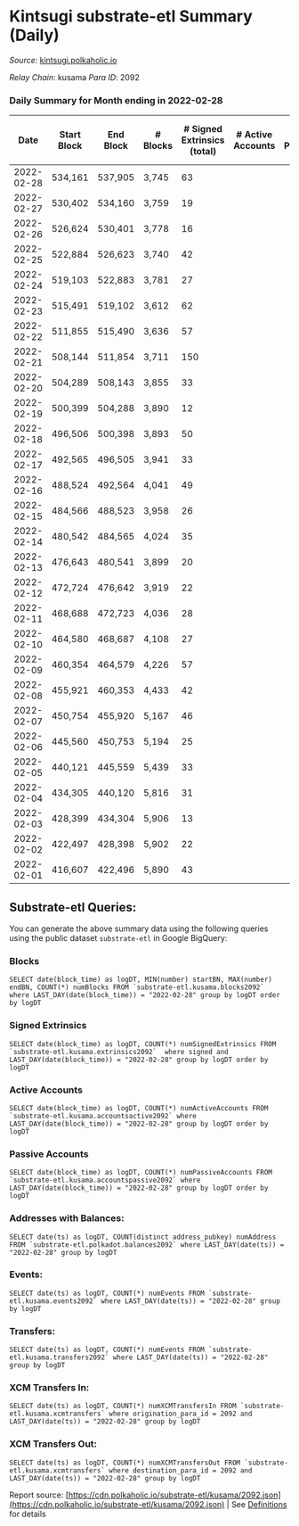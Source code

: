 # Kintsugi substrate-etl Summary (Daily)

_Source_: [kintsugi.polkaholic.io](https://kintsugi.polkaholic.io)

*Relay Chain*: kusama
*Para ID*: 2092



### Daily Summary for Month ending in 2022-02-28


| Date | Start Block | End Block | # Blocks | # Signed Extrinsics (total) | # Active Accounts | # Passive | # New | # Addresses with Balances | # Events | # Transfers | # XCM Transfers In | # XCM Transfers Out | Issues | 
| ---- | ----------- | --------- | -------- | --------------------------- | ----------------- | --------- | ----- | ------------------------- | -------- | ----------- | ------------------ | ------------------- | ------ |
| 2022-02-28 | 534,161 | 537,905 | 3,745 | 63 |  |  |  | 6,650 | 18,890 | 35 ($12,810.62) |   | 8 ($827.77) |  |
| 2022-02-27 | 530,402 | 534,160 | 3,759 | 19 |  |  |  | 6,632 | 18,843 | 13 ($9,308.07) |   |   |  |
| 2022-02-26 | 526,624 | 530,401 | 3,778 | 16 |  |  |  | 6,626 | 18,930 | 11 ($3,419.32) |   | 1 ($1.18) |  |
| 2022-02-25 | 522,884 | 526,623 | 3,740 | 42 |  |  |  | 6,623 | 18,933 | 28 ($3,744.27) |   | 3 ($2.62) |  |
| 2022-02-24 | 519,103 | 522,883 | 3,781 | 27 |  |  |  | 6,609 | 18,955 | 15 ($343,243.77) |   |   |  |
| 2022-02-23 | 515,491 | 519,102 | 3,612 | 62 |  |  |  | 6,607 | 18,214 | 41 ($525,479.22) |   |   |  |
| 2022-02-22 | 511,855 | 515,490 | 3,636 | 57 |  |  |  | 6,593 | 18,364 | 45 ($181,158.86) |   |   |  |
| 2022-02-21 | 508,144 | 511,854 | 3,711 | 150 |  |  |  | 6,572 | 18,940 | 149 ($121,753.36) |   |   |  |
| 2022-02-20 | 504,289 | 508,143 | 3,855 | 33 |  |  |  | 6,557 | 19,338 | 12 ($9,761.72) |   |   |  |
| 2022-02-19 | 500,399 | 504,288 | 3,890 | 12 |  |  |  | 6,553 | 19,477 | 3 ($419.32) |   |   |  |
| 2022-02-18 | 496,506 | 500,398 | 3,893 | 50 |  |  |  | 6,553 | 19,610 | 36 ($102.02) |   |   |  |
| 2022-02-17 | 492,565 | 496,505 | 3,941 | 33 |  |  |  | 6,530 | 19,805 | 15 ($11,052.73) |   |   |  |
| 2022-02-16 | 488,524 | 492,564 | 4,041 | 49 |  |  |  | 6,522 | 20,388 | 22 ($2,299.75) |   |   |  |
| 2022-02-15 | 484,566 | 488,523 | 3,958 | 26 |  |  |  | 6,510 | 19,848 | 18 ($3,090.84) |   |   |  |
| 2022-02-14 | 480,542 | 484,565 | 4,024 | 35 |  |  |  | 6,507 | 20,297 | 36 ($149,781.15) |   |   |  |
| 2022-02-13 | 476,643 | 480,541 | 3,899 | 20 |  |  |  | 6,485 | 19,540 | 10 ($684.14) |   |   |  |
| 2022-02-12 | 472,724 | 476,642 | 3,919 | 22 |  |  |  | 6,482 | 19,645 | 8 ($692.17) |   |   |  |
| 2022-02-11 | 468,688 | 472,723 | 4,036 | 28 |  |  |  | 6,479 | 20,632 | 85 ($35,036.50) |   |   |  |
| 2022-02-10 | 464,580 | 468,687 | 4,108 | 27 |  |  |  | 6,411 | 20,601 | 21 ($911.18) |   |   |  |
| 2022-02-09 | 460,354 | 464,579 | 4,226 | 57 |  |  |  | 6,407 | 21,247 | 25 ($5,871.37) |   |   |  |
| 2022-02-08 | 455,921 | 460,353 | 4,433 | 42 |  |  |  | 6,403 | 22,256 | 25 ($31,500.99) |   |   |  |
| 2022-02-07 | 450,754 | 455,920 | 5,167 | 46 |  |  |  | 6,398 | 25,934 | 14 ($6,595.31) |   |   |  |
| 2022-02-06 | 445,560 | 450,753 | 5,194 | 25 |  |  |  | 6,396 | 26,034 | 15 ($8,119.45) |   |   |  |
| 2022-02-05 | 440,121 | 445,559 | 5,439 | 33 |  |  |  | 6,389 | 27,264 | 16 ($396.02) |   |   |  |
| 2022-02-04 | 434,305 | 440,120 | 5,816 | 31 |  |  |  | 6,387 | 29,152 | 14 ($16,728.43) |   |   |  |
| 2022-02-03 | 428,399 | 434,304 | 5,906 | 13 |  |  |  | 6,382 | 29,562 | 9 ($5,841.24) |   |   |  |
| 2022-02-02 | 422,497 | 428,398 | 5,902 | 22 |  |  |  | 6,379 | 29,612 | 18 ($3,715.59) |   |   |  |
| 2022-02-01 | 416,607 | 422,496 | 5,890 | 43 |  |  |  | 6,367 | 29,717 | 55 ($38,696.42) |   |   |  |

## Substrate-etl Queries:
You can generate the above summary data using the following queries using the public dataset `substrate-etl` in Google BigQuery:


### Blocks
```
SELECT date(block_time) as logDT, MIN(number) startBN, MAX(number) endBN, COUNT(*) numBlocks FROM `substrate-etl.kusama.blocks2092`  where LAST_DAY(date(block_time)) = "2022-02-28" group by logDT order by logDT
```


### Signed Extrinsics
```
SELECT date(block_time) as logDT, COUNT(*) numSignedExtrinsics FROM `substrate-etl.kusama.extrinsics2092`  where signed and LAST_DAY(date(block_time)) = "2022-02-28" group by logDT order by logDT
```


### Active Accounts
```
SELECT date(block_time) as logDT, COUNT(*) numActiveAccounts FROM `substrate-etl.kusama.accountsactive2092` where LAST_DAY(date(block_time)) = "2022-02-28" group by logDT order by logDT
```


### Passive Accounts
```
SELECT date(block_time) as logDT, COUNT(*) numPassiveAccounts FROM `substrate-etl.kusama.accountspassive2092` where LAST_DAY(date(block_time)) = "2022-02-28" group by logDT order by logDT
```


### Addresses with Balances:
```
SELECT date(ts) as logDT, COUNT(distinct address_pubkey) numAddress FROM `substrate-etl.polkadot.balances2092` where LAST_DAY(date(ts)) = "2022-02-28" group by logDT
```


### Events:
```
SELECT date(ts) as logDT, COUNT(*) numEvents FROM `substrate-etl.kusama.events2092` where LAST_DAY(date(ts)) = "2022-02-28" group by logDT
```


### Transfers:
```
SELECT date(ts) as logDT, COUNT(*) numEvents FROM `substrate-etl.kusama.transfers2092` where LAST_DAY(date(ts)) = "2022-02-28" group by logDT
```


### XCM Transfers In:
```
SELECT date(ts) as logDT, COUNT(*) numXCMTransfersIn FROM `substrate-etl.kusama.xcmtransfers` where origination_para_id = 2092 and LAST_DAY(date(ts)) = "2022-02-28" group by logDT
```


### XCM Transfers Out:
```
SELECT date(ts) as logDT, COUNT(*) numXCMTransfersOut FROM `substrate-etl.kusama.xcmtransfers` where destination_para_id = 2092 and LAST_DAY(date(ts)) = "2022-02-28" group by logDT
```



Report source: [https://cdn.polkaholic.io/substrate-etl/kusama/2092.json](https://cdn.polkaholic.io/substrate-etl/kusama/2092.json) | See [Definitions](/DEFINITIONS.md) for details
